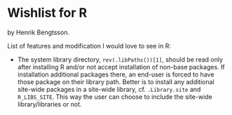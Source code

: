 # Wishlist for R

by Henrik Bengtsson.

List of features and modification I would love to see in R:

* The system library directory, `rev(.libPaths())[1]`, should be read only after installing R and/or not accept installation of non-base packages.  If installation additional packages there, an end-user is forced to have those package on their library path.  Better is to install any additional site-wide packages in a site-wide library, cf. `.Library.site` and `R_LIBS_SITE`.  This way the user can choose to include the site-wide library/libraries or not.



